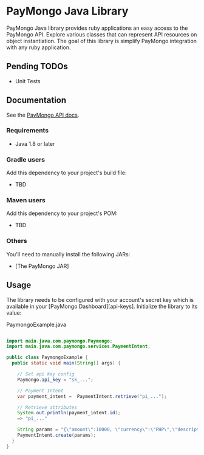 # PayMongo Java Library
PayMongo Java library provides ruby applications an easy access to the PayMongo API. Explore various classes that can represent API resources on object instantiation. The goal of this library is simplify PayMongo integration with any ruby application.

## Pending TODOs

- Unit Tests

## Documentation

See the [PayMongo API docs](https://developers.paymongo.com/reference/getting-started-with-your-api).

### Requirements

- Java 1.8 or later

### Gradle users

Add this dependency to your project's build file:
 - TBD

### Maven users

Add this dependency to your project's POM:
 - TBD

### Others

You'll need to manually install the following JARs:

- [The PayMongo JAR]<link>

## Usage

The library needs to be configured with your account's secret key which is
available in your [PayMongo Dashboard][api-keys]. Initialize the library to its
value:

PaymongoExample.java

```java

import main.java.com.paymongo.Paymongo;
import main.java.com.paymongo.services.PaymentIntent;

public class PaymongoExample {
  public static void main(String[] args) {

    // Set api key config
    Paymongo.api_key = "sk_...";

    // Payment Intent
    var payment_intent =  PaymentIntent.retrieve("pi_...");

    // Retrieve attributes
    System.out.println(payment_intent.id);
    => "pi_..."

    String params = "{\"amount\":10000, \"currency\":\"PHP\",\"description\":\"Dog Treat\", \"payment_method_allowed\":[ \"gcash\"]}";
    PaymentIntent.create(params);
  }
}

```
